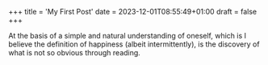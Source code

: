 +++
title = 'My First Post'
date = 2023-12-01T08:55:49+01:00
draft = false
+++

At the basis of a simple and natural understanding of oneself, which is I believe the definition of happiness (albeit intermittently), is the discovery of what is not so obvious through reading.